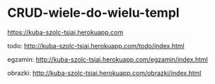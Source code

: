 # CRUD-wiele-do-wielu-templ

https://kuba-szolc-tsiai.herokuapp.com

todo: http://kuba-szolc-tsiai.herokuapp.com/todo/index.html

egzamin: http://kuba-szolc-tsiai.herokuapp.com/egzamin/index.html

obrazki: http://kuba-szolc-tsiai.herokuapp.com/obrazki/index.html


